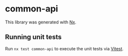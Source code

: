 # common-api

This library was generated with [Nx](https://nx.dev).

## Running unit tests

Run `nx test common-api` to execute the unit tests via [Vitest](https://vitest.dev/).
